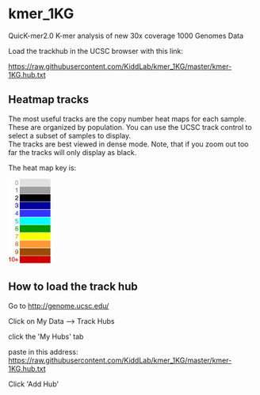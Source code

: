 # kmer_1KG
QuicK-mer2.0 K-mer analysis of new 30x coverage 1000 Genomes Data

Load the trackhub in the UCSC browser with this link:

https://raw.githubusercontent.com/KiddLab/kmer_1KG/master/kmer-1KG.hub.txt

## Heatmap tracks

The most useful tracks are the copy number heat maps for each sample.  These are organized by
population.  You can use the UCSC track control to select  a subset of samples to display.  
The tracks are best viewed in dense mode.  Note, that if you zoom out too far the tracks will
only display as black.

The heat map key is:

![heat map color key](heat-map-key-small.png)


## How to load the track hub

Go to http://genome.ucsc.edu/

Click on My Data --> Track Hubs

click the 'My Hubs' tab
 
paste in this address: https://raw.githubusercontent.com/KiddLab/kmer_1KG/master/kmer-1KG.hub.txt

Click 'Add Hub'
